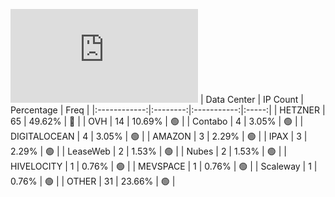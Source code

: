 ![Diagramm](https://github.com/obajay/StateSync-snapshots/blob/main/Projects/Juno/1/README.md)
| Data Center | IP Count | Percentage | Freq |
|:------------:|:--------:|:-----------:|:-----:|
| HETZNER | 65 | 49.62% | 🔴 |
| OVH | 14 | 10.69% | 🟢 |
| Contabo | 4 | 3.05% | 🟢 |
| DIGITALOCEAN | 4 | 3.05% | 🟢 |
| AMAZON | 3 | 2.29% | 🟢 |
| IPAX | 3 | 2.29% | 🟢 |
| LeaseWeb | 2 | 1.53% | 🟢 |
| Nubes | 2 | 1.53% | 🟢 |
| HIVELOCITY | 1 | 0.76% | 🟢 |
| MEVSPACE | 1 | 0.76% | 🟢 |
| Scaleway | 1 | 0.76% | 🟢 |
| OTHER | 31 | 23.66% | 🟢 |